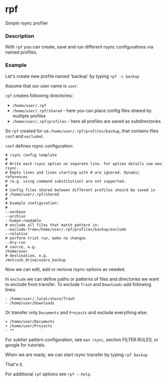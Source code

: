 # rpf

Simple rsync profiler

### Description
With `rpf` you can create, save and run different rsync configurations via named profiles.

### Example
Let's create new profile named 'backup' by typing `rpf -c backup`

Assume that our user name is `user`.

`rpf` creates following directories:
* `/home/user/.rpf`
* `/home/user/.rpf/shared` - here you can place config files shared by multiple profiles
* `/home/user/.rpf/profiles` - here all profiles are saved as subdirectories

So `rpf` created for us `/home/user/.rpf/profiles/backup`, that contains files `conf` and `excluded`.

`conf` defines rsync configuration:
```
# rsync config template
#
# Write each rsync option on separate line. For option details see man rsync.
# Empty lines and lines starting with # are ignored. Dynamic references
# (e.g. using command substitution) are not supported.
#
# Config files shared between different profiles should be saved in
# /home/user/.rpf/shared
#
# Example configuration:
#
--verbose
--archive
--human-readable
# exclude all files that match pattern in:
--exclude-from=/home/user/.rpf/profiles/backup/exclude
--relative
# perform trial run, make no changes
--dry-run
# source, e.g.
/home/user
# destination, e.g.
/mnt/usb_drive/users_backup
```
Now we can edit, add or remove rsync options as needed.

In `exclude` we can define paths or patterns of files and directories we want to exclude from transfer. To exclude `Trash` and `Downloads` add following lines:
```
- /home/user/.local/share/Trash
- /home/user/Downloads
```
Or transfer only `Documents` and `Projects` and exclude everything else:
```
+ /home/user/Documents
+ /home/user/Projects
- **
```
For subtler pattern configuration, see `man rsync`, section FILTER RULES, or google for tutorials.

When we are ready, we can start rsync transfer by typing `rpf backup`

That's it.

For additional `rpf` options see `rpf --help`.